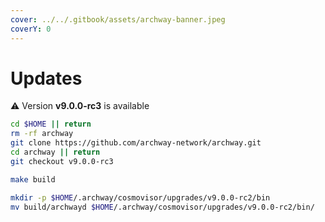 ```yaml
---
cover: ../../.gitbook/assets/archway-banner.jpeg
coverY: 0
---
```


# Updates

⚠️ Version **v9.0.0-rc3** is available

```bash
cd $HOME || return
rm -rf archway
git clone https://github.com/archway-network/archway.git
cd archway || return
git checkout v9.0.0-rc3

make build

mkdir -p $HOME/.archway/cosmovisor/upgrades/v9.0.0-rc2/bin
mv build/archwayd $HOME/.archway/cosmovisor/upgrades/v9.0.0-rc2/bin/
```
